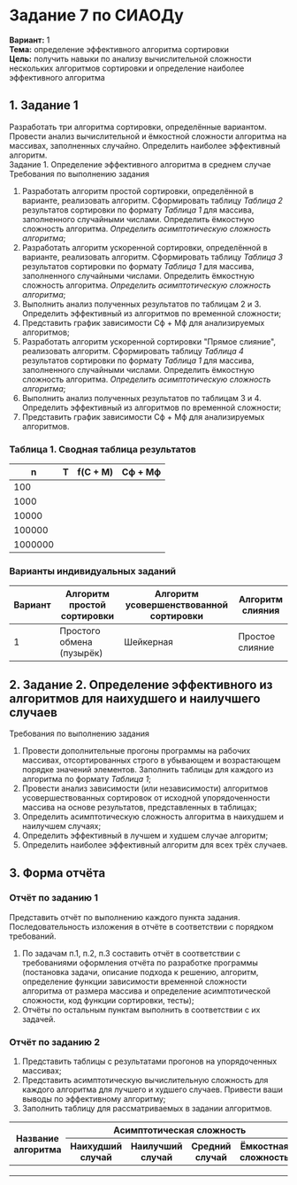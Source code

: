 <h1>Задание 7 по СИАОДу</h1>

<div><strong>Вариант:</strong> 1</div>
<div><strong>Тема:</strong> определение эффективного алгоритма сортировки</div>
<div><strong>Цель:</strong> получить навыки по анализу вычислительной сложности нескольких алгоритмов сортировки и определение наиболее эффективного алгоритма


<h2>1. Задание 1</h2>
<div>Разработать три алгоритма сортировки, определённые вариантом. Провести анализ вычислительной и ёмкостной сложности алгоритма на массивах, заполненных случайно. Определить наиболее эффективный алгоритм.</div>

<div>Задание 1. Определение эффективного алгоритма в среднем случае</div>
<div>Требования по выполнению задания</div>

<ol>
  <li>Разработать алгоритм простой сортировки, определённой в варианте, реализовать алгоритм. Сформировать таблицу <i>Таблица 2</i> результатов сортировки по формату <i>Таблица 1</i> для массива, заполненного случайными числами. Определить ёмкостную сложность алгоритма. <i>Определить асимптотическую сложность алгоритма</i>;</li>
  <li>Разработать алгоритм ускоренной сортировки, определённой в варианте, реализовать алгоритм. Сформировать таблицу <i>Таблица 3</i> результатов сортировки по формату <i>Таблица 1</i> для массива, заполненного случайными числами. Определить ёмкостную сложность алгоритма. <i>Определить асимптотическую сложность алгоритма</i>;</li>
  <li>Выполнить анализ полученных результатов по таблицам 2 и 3. Определить эффективный из алгоритмов по временной сложности;</li>
  <li>Представить график зависимости Сф + Мф для анализируемых алгоритмов;</li>
  <li>Разработать алгоритм ускоренной сортировки "Прямое слияние", реализовать алгоритм. Сформировать таблицу <i>Таблица 4</i> результатов сортировки по формату <i>Таблица 1</i> для массива, заполненного случайными числами. Определить ёмкостную сложность алгоритма. <i>Определить асимптотическую сложность алгоритма</i>;</li>
  <li>Выполнить анализ полученных результатов по таблицам 3 и 4. Определить эффективный из алгоритмов по временной сложности;</li>
  <li>Представить график зависимости Сф + Мф для анализируемых алгоритмов.</li>
</ol>


<h3>Таблица 1. Сводная таблица результатов</h3>
<table>
  <thead>
    <tr>
      <th>n</th>
      <th>T</th>
      <th>f(C + M)</th>
      <th>Сф + Мф</th>
    </tr>
  </thead>

  <tbody>
    <tr>
      <td>100</td>
      <td></td>
      <td></td>
      <td></td>
    </tr>
    <tr>
      <td>1000</td>
      <td></td>
      <td></td>
      <td></td>
    </tr>
    <tr>
      <td>10000</td>
      <td></td>
      <td></td>
      <td></td>
    </tr>
    <tr>
      <td>100000</td>
      <td></td>
      <td></td>
      <td></td>
    </tr>
    <tr>
      <td>1000000</td>
      <td></td>
      <td></td>
      <td></td>
    </tr>
  </tbody>
</table>


<h3>Варианты индивидуальных заданий</h3>
<table>
  <thead>
    <tr>
      <th>Вариант</th>
      <th>Алгоритм простой сортировки</th>
      <th>Алгоритм усовершенствованной сортировки</th>
      <th>Алгоритм слияния</th>
    </tr>
  </thead>

  <tbody>
    <tr>
      <td>1</td>
      <td>Простого обмена (пузырёк)</td>
      <td>Шейкерная</td>
      <td>Простое слияние</td>
    </tr>
  </tbody>
</table>


<h2>2. Задание 2. Определение эффективного из алгоритмов для наихудшего и наилучшего случаев</h2>
<div>Требования по выполнению задания</div>

<ol>
  <li>Провести дополнительные прогоны программы на рабочих массивах, отсортированных строго в убывающем и возрастающем порядке значений элементов. Заполнить таблицы для каждого из алгоритма по формату <i>Таблица 1</i>;</li>
  <li>Провести анализ зависимости (или независимости) алгоритмов усовершествованных сортировок от исходной упорядоченности массива на основе результатов, представленных в таблицах;</li>
  <li>Определить асимптотическую сложность алгоритма в наихудшем и наилучшем случаях;</li>
  <li>Определить эффективный в лучшем и худшем случае алгоритм;</li>
  <li>Определить наиболее эффективный алгоритм для всех трёх случаев.</li>
</ol>


<h2>3. Форма отчёта</h2>

<h3>Отчёт по заданию 1</h3>

<p>Представить отчёт по выполнению каждого пункта задания. Последовательность изложения в отчёте в соответствии с порядком требований.</p>

<ol>
  <li>По задачам п.1, п.2, п.3 составить отчёт в соответствии с требованиями оформления отчёта по разработке программы (постановка задачи, описание подхода к решению, алгоритм, определение функции зависимости временной сложности алгоритма от размера массива и определение асимптотической сложности, код функции сортировки, тесты);</li>
  <li>Отчёты по остальным пунктам выполнить в соответствии с их задачей.</li>
</ol>

<h3>Отчёт по заданию 2</h3>
<ol>
  <li>Представить таблицы с результатами прогонов на упорядоченных массивах;</li>
  <li>Представить асимптотическую вычислительную сложность для каждого алгоритма для лучшего и худшего случаев. Привести ваши выводы по эффективному алгоритму;</li>
  <li>Заполнить таблицу для рассматриваемых в задании алгоритмов.</li>
</ol>

<table>
  <thead>
    <tr>
      <th rowspan="2">Название алгоритма</th>
      <th colspan="4">Асимптотическая сложность</th>
    </tr>
    <tr>
      <th>Наихудший случай</th>
      <th>Наилучший случай</th>
      <th>Средний случай</th>
      <th>Ёмкостная сложность</th>
    </tr>
  </thead>

  <tbody>
    <tr>
      <td></td>
      <td></td>
      <td></td>
      <td></td>
      <td></td>
    </tr>
    <tr>
      <td></td>
      <td></td>
      <td></td>
      <td></td>
      <td></td>
    </tr>
    <tr>
      <td></td>
      <td></td>
      <td></td>
      <td></td>
      <td></td>
    </tr>
  </tbody>
</table>
